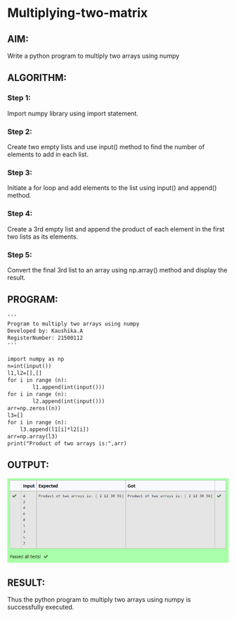 # Multiplying-two-matrix

## AIM: 
Write a python program to multiply two arrays using numpy
## ALGORITHM:

### Step 1:
Import numpy library using import statement.
### Step 2:
Create two empty lists and use input() method to find the number of elements to add in each list.
### Step 3:
Initiate a for loop and add elements to the list using input() and append() method.
### Step 4:
Create a 3rd empty list and append the product of each element in the first two lists as its elements.
### Step 5:
Convert the final 3rd list to an array using np.array() method and display the result.

## PROGRAM: 
~~~
'''
Program to multiply two arrays using numpy
Developed by: Kaushika.A
RegisterNumber: 21500112
'''

import numpy as np
n=int(input())
l1,l2=[],[]
for i in range (n):
        l1.append(int(input()))
for i in range (n):
        l2.append(int(input()))
arr=np.zeros((n))
l3=[]
for i in range (n):
    l3.append(l1[i]*l2[i])
arr=np.array(l3)
print("Product of two arrays is:",arr)
~~~

## OUTPUT:
![](output.png)
## RESULT:
Thus the python program to multiply two arrays using numpy is successfully executed.

